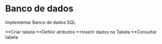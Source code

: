 # Banco de dados 

Implementar Banco de dados SQL

**Criar tabela
**Definir atributos
**Inserir dados na Tabela
**Consultar tabela
